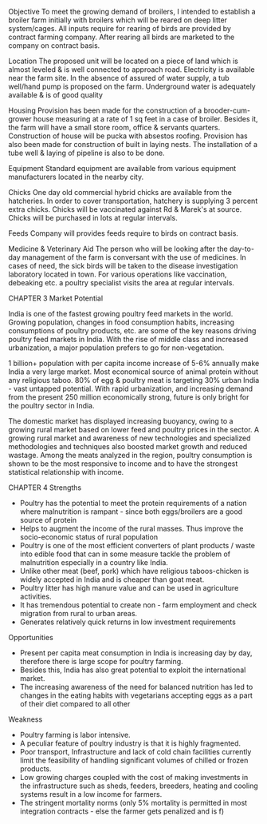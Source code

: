 Objective 
To meet the growing demand of broilers, I intended to establish a broiler farm initially with broilers which will be reared on deep litter system/cages. All inputs require for rearing of birds are provided by contract farming company. After rearing all birds are marketed to the company on contract basis.

Location
The proposed unit will be located on a piece of land which is almost leveled & is well connected to approach road. Electricity is available near the farm site. In the absence of assured of water supply, a tub well/hand pump is proposed on the farm. Underground water is adequately available & is of good quality

Housing
Provision has been made for the construction of a brooder-cum-grower house measuring at a rate of 1 sq feet in a case of broiler. Besides it, the farm will have a small store room, office & servants quarters. Construction of house will be pucka with absestos roofing. Provision has also been made for construction of built in laying nests. The installation of a tube well & laying of pipeline is also to be done.

Equipment
Standard equipment are available from various equipment manufacturers located in the nearby city.

Chicks
One day old commercial hybrid chicks are available from the hatcheries. In order to cover transportation, hatchery is supplying 3 percent extra chicks. Chicks will be vaccinated against Rd & Marek's at source. Chicks will be purchased in lots at regular intervals.

Feeds
Company will provides feeds require to birds on contract basis.

Medicine & Veterinary Aid
The person who will be looking after the day-to-day management of the farm is conversant with the use of medicines. In cases of need, the sick birds will be taken to the disease investigation laboratory located in town. For various operations like vaccination, debeaking etc. a poultry specialist visits the area at regular intervals.



CHAPTER 3
Market Potential

India is one of the fastest growing poultry feed markets in the world. Growing population, changes in food consumption habits, increasing consumptions of poultry products, etc. are some of the key reasons driving poultry feed markets in India. With the rise of middle class and increased urbanization, a major population prefers to go for non-vegetation.

1 billion+ population with per capita income increase of 5-6% annually make India a very large market. Most economical source of animal protein without any religious taboo. 80% of egg & poultry meat is targeting 30% urban India - vast untapped potential. With rapid urbanization, and increasing demand from the present 250 million economically strong, future is only bright for the poultry sector in India.

The domestic market has displayed increasing buoyancy, owing to a growing rural market based on lower feed and poultry prices in the sector. A growing rural market and awareness of new technologies and specialized methodologies and techniques also boosted market growth and reduced wastage. Among the meats analyzed in the region, poultry consumption is shown to be the most responsive to income and to have the strongest statistical relationship with income.


CHAPTER 4
Strengths

- Poultry has the potential to meet the protein requirements of a nation where malnutrition is rampant - since both eggs/broilers are a good source of protein
- Helps to augment the income of the rural masses. Thus improve the socio-economic status of rural population
- Poultry is one of the most efficient converters of plant products / waste into edible food that can in some measure tackle the problem of malnutrition especially in a country like India.
- Unlike other meat (beef, pork) which have religious taboos-chicken is widely accepted in India and is cheaper than goat meat.
- Poultry litter has high manure value and can be used in agriculture activities.
- It has tremendous potential to create non - farm employment and check migration from rural to urban areas.
- Generates relatively quick returns in low investment requirements

Opportunities
- Present per capita meat consumption in India is increasing day by day, therefore there is large scope for poultry farming.
- Besides this, India has also great potential to exploit the international market.
- The increasing awareness of the need for balanced nutrition has led to changes in the eating habits with vegetarians accepting eggs as a part of their diet compared to all other

Weakness
- Poultry farming is labor intensive.
- A peculiar feature of poultry industry is that it is highly fragmented.
- Poor transport, Infrastructure and lack of cold chain facilities currently limit the feasibility of handling significant volumes of chilled or frozen products.
- Low growing charges coupled with the cost of making investments in the infrastructure such as sheds, feeders, breeders, heating and cooling systems result in a low income for farmers.
- The stringent mortality norms (only 5% mortality is permitted in most integration contracts - else the farmer gets penalized and is f)
